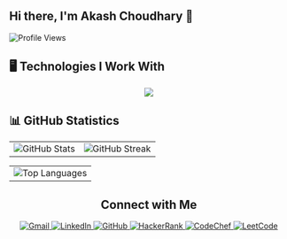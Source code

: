 ## Hi there, I'm Akash Choudhary 👋

![Profile Views](https://komarev.com/ghpvc/?username=iakashchoudhary&color=green)

<!--
**iakashchoudhary/iakashchoudhary** is a ✨ _special_ ✨ repository because its `README.md` (this file) appears on your GitHub profile.

Here are some ideas to get you started:

- 🔭 I’m currently working on ...
- 🌱 I’m currently learning ...
- 👯 I’m looking to collaborate on ...
- 🤔 I’m looking for help with ...
- 💬 Ask me about ...
- 📫 How to reach me: ...
- 😄 Pronouns: ...
- ⚡ Fun fact: ...
-->

## 🖥️ Technologies I Work With

<p align="center">
  <a href="https://skillicons.dev">
    <img src="https://skillicons.dev/icons?i=anaconda,androidstudio,angular,apple,arduino,aws,bootstrap,c,cs,cpp,css,django,dotnet,eclipse,figma,git,gmail,gradle,html,github,java,js,linux,md,netlify,nodejs,php,postman,py,r,raspberrypi,spring,sqlite,stackoverflow,sklearn,tensorflow,ubuntu,visualstudio,vscode&perline=13" />
  </a>
</p>

<!-- 
### 🖥️ Programming Languages

<p align="center">
  <a href="https://skillicons.dev">
    <img src="https://skillicons.dev/icons?i=java,python," />
  </a>
</p>

### 💾 Databases

<p align="center">
  <a href="https://skillicons.dev">
    <img src="https://skillicons.dev/icons?i=" />
  </a>
</p>

### ⚙️ Frameworks

<p align="center">
  <a href="https://skillicons.dev">
    <img src="https://skillicons.dev/icons?i=angular," />
  </a>
</p>

### 🛠️ Software & Tools

<p align="center">
  <a href="https://skillicons.dev">
    <img src="https://skillicons.dev/icons?i=anaconda,androidstudio,arduino" />
  </a>
</p>

### 🔌 APIs

<p align="center">
  <a href="https://skillicons.dev">
    <img src="https://skillicons.dev/icons?i=" />
  </a>
</p>

### 🧪 Testing Frameworks

<p align="center">
  <a href="https://skillicons.dev">
    <img src="https://skillicons.dev/icons?i=" />
  </a>
</p>

### Version Control Systems

<p align="center">
  <a href="https://skillicons.dev">
    <img src="https://skillicons.dev/icons?i=" />
  </a>
</p>

### Design & Prototyping Tools

<p align="center">
  <a href="https://skillicons.dev">
    <img src="https://skillicons.dev/icons?i=" />
  </a>
</p>

### Big Data & Analytics

<p align="center">
  <a href="https://skillicons.dev">
    <img src="https://skillicons.dev/icons?i=" />
  </a>
</p>

### Machine Learning & Artifical Intelligence

<p align="center">
  <a href="https://skillicons.dev">
    <img src="https://skillicons.dev/icons?i=" />
  </a>
</p>
-->

## 📊 GitHub Statistics

<table>
  <tr>
    <td><img src="https://github-readme-stats.vercel.app/api?username=iakashchoudhary&show_icons=true&theme=default" alt="GitHub Stats"></td>
    <td><img src="https://github-readme-streak-stats.herokuapp.com/?user=iakashchoudhary&theme=default" alt="GitHub Streak"></td>
  </tr>
</table>

<table>
  <tr>
    <td><img src="https://github-readme-stats.vercel.app/api/top-langs/?username=iakashchoudhary&layout=compact&theme=default" alt="Top Languages"></td>
  </tr>
</table>

<h2 align="center">Connect with Me</h2>
  <p align="center">
    <a href="mailto:akash01082001@gmail.com">
      <img src="https://skillicons.dev/icons?i=gmail" alt="Gmail" />
    </a>
    <a href="https://www.linkedin.com/in/iakashchoudhary">
      <img src="https://skillicons.dev/icons?i=linkedin" alt="LinkedIn" />
    </a>
    <a href="https://github.com/iakashchoudhary">
      <img src="https://skillicons.dev/icons?i=github" alt="GitHub" />
    </a>
    <a href="https://www.hackerrank.com/iakashchoudhary">
      <img src="https://skillicons.dev/icons?i=hackerrank" alt="HackerRank" />
    </a>
    <a href="https://www.codechef.com/users/akashchoudhari">
      <img src="https://skillicons.dev/icons?i=codechef" alt="CodeChef" />
    </a>
    <a href="https://leetcode.com/iakashchoudhary/">
      <img src="https://skillicons.dev/icons?i=leetcode" alt="LeetCode" />
    </a>
  </p>
